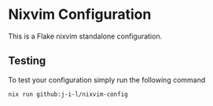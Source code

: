 # Nixvim Configuration

This is a Flake nixvim standalone configuration.


## Testing

To test your configuration simply run the following command

```
nix run github:j-i-l/nixvim-config
```
